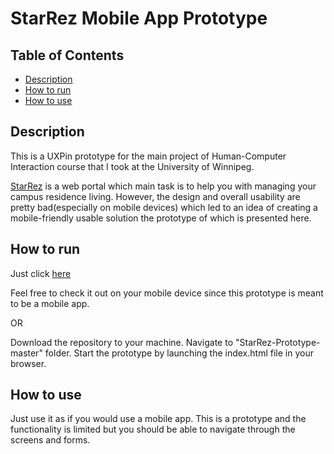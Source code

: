 # StarRez Mobile App Prototype

## Table of Contents

- [Description](#description)
- [How to run](#how-to-run)
- [How to use](#how-to-use)

## Description

This is a UXPin prototype for the main project of Human-Computer Interaction course that I took at the University of Winnipeg.

[StarRez](https://housing-web.uwinnipeg.ca/StarRezPortal/Default.aspx) is a web portal which main task is to help you with managing your campus residence living. However, the design and overall usability are pretty bad(especially on mobile devices) which led to an idea of creating a mobile-friendly usable solution the prototype of which is presented here.

## How to run

Just click [here](https://nikita-tsyganov.github.io/StarRez-Prototype)

Feel free to check it out on your mobile device since this prototype is meant to be a mobile app.

OR

Download the repository to your machine.
Navigate to "StarRez-Prototype-master" folder.
Start the prototype by launching the index.html file in your browser.

## How to use

Just use it as if you would use a mobile app.
This is a prototype and the functionality is limited but you should be able to navigate through the screens and forms.

